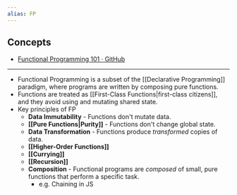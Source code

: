 ```yaml
---
alias: FP
---
```


## Concepts

- [Functional Programming 101 · GitHub](https://github.com/readme/guides/functional-programming-basics)

---

- Functional Programming is a subset of the [[Declarative Programming]] paradigm, where programs are written by composing pure functions.
- Functions are treated as [[First-Class Functions|first-class citizens]], and they avoid using and mutating shared state.
- Key principles of FP
    - **Data Immutability** - Functions don't mutate data.
    - **[[Pure Functions|Purity]]** - Functions don't change global state.
    - **Data Transformation** - Functions produce *transformed* copies of data.
    - **[[Higher-Order Functions]]**
    - **[[Currying]]**
    - **[[Recursion]]**
    - **Composition** - Functional programs are *composed* of small, pure functions that perform a specific task.
        - e.g. Chaining in JS